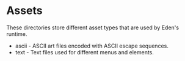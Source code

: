 # Assets

These directories store different asset types that are used by Eden's runtime. 

* ascii - ASCII art files encoded with ASCII escape sequences.
* text - Text files used for different menus and elements. 